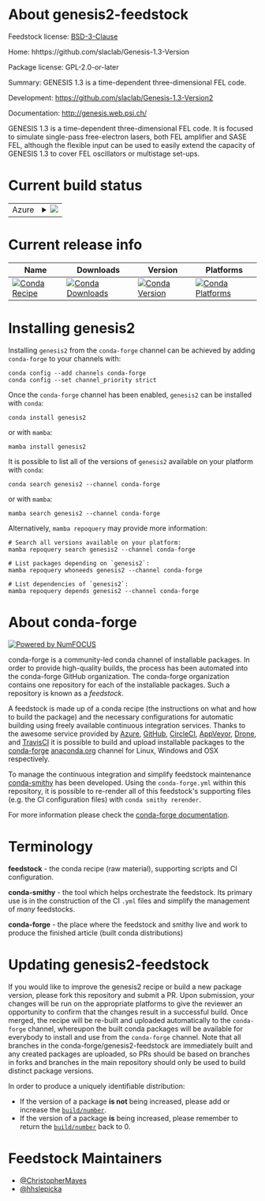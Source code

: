 About genesis2-feedstock
========================

Feedstock license: [BSD-3-Clause](https://github.com/conda-forge/genesis2-feedstock/blob/main/LICENSE.txt)

Home: hhttps://github.com/slaclab/Genesis-1.3-Version

Package license: GPL-2.0-or-later

Summary: GENESIS 1.3 is a time-dependent three-dimensional FEL code.

Development: https://github.com/slaclab/Genesis-1.3-Version2

Documentation: http://genesis.web.psi.ch/

GENESIS 1.3 is a time-dependent three-dimensional FEL code.
It is focused to simulate single-pass free-electron lasers,
both FEL amplifier and SASE FEL, although the flexible input
can be used to easily extend the capacity of GENESIS 1.3 to
cover FEL oscillators or multistage set-ups.


Current build status
====================


<table>
    
  <tr>
    <td>Azure</td>
    <td>
      <details>
        <summary>
          <a href="https://dev.azure.com/conda-forge/feedstock-builds/_build/latest?definitionId=10959&branchName=main">
            <img src="https://dev.azure.com/conda-forge/feedstock-builds/_apis/build/status/genesis2-feedstock?branchName=main">
          </a>
        </summary>
        <table>
          <thead><tr><th>Variant</th><th>Status</th></tr></thead>
          <tbody><tr>
              <td>linux_64_mpimpich</td>
              <td>
                <a href="https://dev.azure.com/conda-forge/feedstock-builds/_build/latest?definitionId=10959&branchName=main">
                  <img src="https://dev.azure.com/conda-forge/feedstock-builds/_apis/build/status/genesis2-feedstock?branchName=main&jobName=linux&configuration=linux%20linux_64_mpimpich" alt="variant">
                </a>
              </td>
            </tr><tr>
              <td>linux_64_mpinompi</td>
              <td>
                <a href="https://dev.azure.com/conda-forge/feedstock-builds/_build/latest?definitionId=10959&branchName=main">
                  <img src="https://dev.azure.com/conda-forge/feedstock-builds/_apis/build/status/genesis2-feedstock?branchName=main&jobName=linux&configuration=linux%20linux_64_mpinompi" alt="variant">
                </a>
              </td>
            </tr><tr>
              <td>linux_64_mpiopenmpi</td>
              <td>
                <a href="https://dev.azure.com/conda-forge/feedstock-builds/_build/latest?definitionId=10959&branchName=main">
                  <img src="https://dev.azure.com/conda-forge/feedstock-builds/_apis/build/status/genesis2-feedstock?branchName=main&jobName=linux&configuration=linux%20linux_64_mpiopenmpi" alt="variant">
                </a>
              </td>
            </tr><tr>
              <td>osx_64_mpimpich</td>
              <td>
                <a href="https://dev.azure.com/conda-forge/feedstock-builds/_build/latest?definitionId=10959&branchName=main">
                  <img src="https://dev.azure.com/conda-forge/feedstock-builds/_apis/build/status/genesis2-feedstock?branchName=main&jobName=osx&configuration=osx%20osx_64_mpimpich" alt="variant">
                </a>
              </td>
            </tr><tr>
              <td>osx_64_mpinompi</td>
              <td>
                <a href="https://dev.azure.com/conda-forge/feedstock-builds/_build/latest?definitionId=10959&branchName=main">
                  <img src="https://dev.azure.com/conda-forge/feedstock-builds/_apis/build/status/genesis2-feedstock?branchName=main&jobName=osx&configuration=osx%20osx_64_mpinompi" alt="variant">
                </a>
              </td>
            </tr><tr>
              <td>osx_64_mpiopenmpi</td>
              <td>
                <a href="https://dev.azure.com/conda-forge/feedstock-builds/_build/latest?definitionId=10959&branchName=main">
                  <img src="https://dev.azure.com/conda-forge/feedstock-builds/_apis/build/status/genesis2-feedstock?branchName=main&jobName=osx&configuration=osx%20osx_64_mpiopenmpi" alt="variant">
                </a>
              </td>
            </tr><tr>
              <td>osx_arm64_mpimpich</td>
              <td>
                <a href="https://dev.azure.com/conda-forge/feedstock-builds/_build/latest?definitionId=10959&branchName=main">
                  <img src="https://dev.azure.com/conda-forge/feedstock-builds/_apis/build/status/genesis2-feedstock?branchName=main&jobName=osx&configuration=osx%20osx_arm64_mpimpich" alt="variant">
                </a>
              </td>
            </tr><tr>
              <td>osx_arm64_mpinompi</td>
              <td>
                <a href="https://dev.azure.com/conda-forge/feedstock-builds/_build/latest?definitionId=10959&branchName=main">
                  <img src="https://dev.azure.com/conda-forge/feedstock-builds/_apis/build/status/genesis2-feedstock?branchName=main&jobName=osx&configuration=osx%20osx_arm64_mpinompi" alt="variant">
                </a>
              </td>
            </tr><tr>
              <td>osx_arm64_mpiopenmpi</td>
              <td>
                <a href="https://dev.azure.com/conda-forge/feedstock-builds/_build/latest?definitionId=10959&branchName=main">
                  <img src="https://dev.azure.com/conda-forge/feedstock-builds/_apis/build/status/genesis2-feedstock?branchName=main&jobName=osx&configuration=osx%20osx_arm64_mpiopenmpi" alt="variant">
                </a>
              </td>
            </tr><tr>
              <td>win_64</td>
              <td>
                <a href="https://dev.azure.com/conda-forge/feedstock-builds/_build/latest?definitionId=10959&branchName=main">
                  <img src="https://dev.azure.com/conda-forge/feedstock-builds/_apis/build/status/genesis2-feedstock?branchName=main&jobName=win&configuration=win%20win_64_" alt="variant">
                </a>
              </td>
            </tr>
          </tbody>
        </table>
      </details>
    </td>
  </tr>
</table>

Current release info
====================

| Name | Downloads | Version | Platforms |
| --- | --- | --- | --- |
| [![Conda Recipe](https://img.shields.io/badge/recipe-genesis2-green.svg)](https://anaconda.org/conda-forge/genesis2) | [![Conda Downloads](https://img.shields.io/conda/dn/conda-forge/genesis2.svg)](https://anaconda.org/conda-forge/genesis2) | [![Conda Version](https://img.shields.io/conda/vn/conda-forge/genesis2.svg)](https://anaconda.org/conda-forge/genesis2) | [![Conda Platforms](https://img.shields.io/conda/pn/conda-forge/genesis2.svg)](https://anaconda.org/conda-forge/genesis2) |

Installing genesis2
===================

Installing `genesis2` from the `conda-forge` channel can be achieved by adding `conda-forge` to your channels with:

```
conda config --add channels conda-forge
conda config --set channel_priority strict
```

Once the `conda-forge` channel has been enabled, `genesis2` can be installed with `conda`:

```
conda install genesis2
```

or with `mamba`:

```
mamba install genesis2
```

It is possible to list all of the versions of `genesis2` available on your platform with `conda`:

```
conda search genesis2 --channel conda-forge
```

or with `mamba`:

```
mamba search genesis2 --channel conda-forge
```

Alternatively, `mamba repoquery` may provide more information:

```
# Search all versions available on your platform:
mamba repoquery search genesis2 --channel conda-forge

# List packages depending on `genesis2`:
mamba repoquery whoneeds genesis2 --channel conda-forge

# List dependencies of `genesis2`:
mamba repoquery depends genesis2 --channel conda-forge
```


About conda-forge
=================

[![Powered by
NumFOCUS](https://img.shields.io/badge/powered%20by-NumFOCUS-orange.svg?style=flat&colorA=E1523D&colorB=007D8A)](https://numfocus.org)

conda-forge is a community-led conda channel of installable packages.
In order to provide high-quality builds, the process has been automated into the
conda-forge GitHub organization. The conda-forge organization contains one repository
for each of the installable packages. Such a repository is known as a *feedstock*.

A feedstock is made up of a conda recipe (the instructions on what and how to build
the package) and the necessary configurations for automatic building using freely
available continuous integration services. Thanks to the awesome service provided by
[Azure](https://azure.microsoft.com/en-us/services/devops/), [GitHub](https://github.com/),
[CircleCI](https://circleci.com/), [AppVeyor](https://www.appveyor.com/),
[Drone](https://cloud.drone.io/welcome), and [TravisCI](https://travis-ci.com/)
it is possible to build and upload installable packages to the
[conda-forge](https://anaconda.org/conda-forge) [anaconda.org](https://anaconda.org/)
channel for Linux, Windows and OSX respectively.

To manage the continuous integration and simplify feedstock maintenance
[conda-smithy](https://github.com/conda-forge/conda-smithy) has been developed.
Using the ``conda-forge.yml`` within this repository, it is possible to re-render all of
this feedstock's supporting files (e.g. the CI configuration files) with ``conda smithy rerender``.

For more information please check the [conda-forge documentation](https://conda-forge.org/docs/).

Terminology
===========

**feedstock** - the conda recipe (raw material), supporting scripts and CI configuration.

**conda-smithy** - the tool which helps orchestrate the feedstock.
                   Its primary use is in the construction of the CI ``.yml`` files
                   and simplify the management of *many* feedstocks.

**conda-forge** - the place where the feedstock and smithy live and work to
                  produce the finished article (built conda distributions)


Updating genesis2-feedstock
===========================

If you would like to improve the genesis2 recipe or build a new
package version, please fork this repository and submit a PR. Upon submission,
your changes will be run on the appropriate platforms to give the reviewer an
opportunity to confirm that the changes result in a successful build. Once
merged, the recipe will be re-built and uploaded automatically to the
`conda-forge` channel, whereupon the built conda packages will be available for
everybody to install and use from the `conda-forge` channel.
Note that all branches in the conda-forge/genesis2-feedstock are
immediately built and any created packages are uploaded, so PRs should be based
on branches in forks and branches in the main repository should only be used to
build distinct package versions.

In order to produce a uniquely identifiable distribution:
 * If the version of a package **is not** being increased, please add or increase
   the [``build/number``](https://docs.conda.io/projects/conda-build/en/latest/resources/define-metadata.html#build-number-and-string).
 * If the version of a package **is** being increased, please remember to return
   the [``build/number``](https://docs.conda.io/projects/conda-build/en/latest/resources/define-metadata.html#build-number-and-string)
   back to 0.

Feedstock Maintainers
=====================

* [@ChristopherMayes](https://github.com/ChristopherMayes/)
* [@hhslepicka](https://github.com/hhslepicka/)

